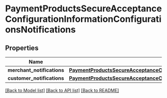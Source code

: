 # PaymentProductsSecureAcceptanceConfigurationInformationConfigurationsNotifications

## Properties
Name | Type | Description | Notes
------------ | ------------- | ------------- | -------------
**merchant_notifications** | [**PaymentProductsSecureAcceptanceConfigurationInformationConfigurationsNotificationsMerchantNotifications**](PaymentProductsSecureAcceptanceConfigurationInformationConfigurationsNotificationsMerchantNotifications.md) |  | [optional] 
**customer_notifications** | [**PaymentProductsSecureAcceptanceConfigurationInformationConfigurationsNotificationsCustomerNotifications**](PaymentProductsSecureAcceptanceConfigurationInformationConfigurationsNotificationsCustomerNotifications.md) |  | [optional] 

[[Back to Model list]](../README.md#documentation-for-models) [[Back to API list]](../README.md#documentation-for-api-endpoints) [[Back to README]](../README.md)


